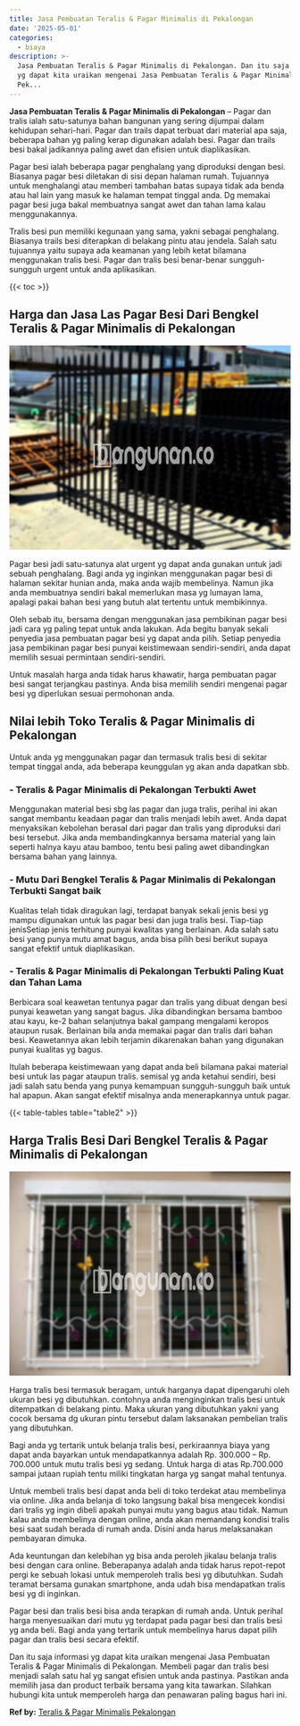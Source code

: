```yaml
---
title: Jasa Pembuatan Teralis & Pagar Minimalis di Pekalongan
date: '2025-05-01'
categories:
  - biaya
description: >-
  Jasa Pembuatan Teralis & Pagar Minimalis di Pekalongan. Dan itu saja informasi
  yg dapat kita uraikan mengenai Jasa Pembuatan Teralis & Pagar Minimalis di
  Pek...
---
```


**Jasa Pembuatan Teralis & Pagar Minimalis di Pekalongan** – Pagar dan tralis ialah satu-satunya bahan bangunan yang sering dijumpai dalam kehidupan sehari-hari. Pagar dan trails dapat terbuat dari material apa saja, beberapa bahan yg paling kerap digunakan adalah besi. Pagar dan trails besi bakal jadikannya paling awet dan efisien untuk diaplikasikan.

Pagar besi ialah beberapa pagar penghalang yang diproduksi dengan besi. Biasanya pagar besi diletakan di sisi depan halaman rumah. Tujuannya untuk menghalangi atau memberi tambahan batas supaya tidak ada benda atau hal lain yang masuk ke halaman tempat tinggal anda. Dg memakai pagar besi juga bakal membuatnya sangat awet dan tahan lama kalau menggunakannya.

Tralis besi pun memiliki kegunaan yang sama, yakni sebagai penghalang. Biasanya trails besi diterapkan di belakang pintu atau jendela. Salah satu tujuannya yaitu supaya ada keamanan yang lebih ketat bilamana menggunakan tralis besi. Pagar dan tralis besi benar-benar sungguh-sungguh urgent untuk anda aplikasikan.

{{< toc >}}

## Harga dan Jasa Las Pagar Besi Dari Bengkel Teralis & Pagar Minimalis di Pekalongan

![Jasa Pembuatan Teralis & Pagar Minimalis di Pekalongan](/images/pagar-minimalis-murah-31.png)

Pagar besi jadi satu-satunya alat urgent yg dapat anda gunakan untuk jadi sebuah penghalang. Bagi anda yg inginkan menggunakan pagar besi di halaman sekitar hunian anda, maka anda wajib membelinya. Namun jika anda membuatnya sendiri bakal memerlukan masa yg lumayan lama, apalagi pakai bahan besi yang butuh alat tertentu untuk membikinnya.

Oleh sebab itu, bersama dengan menggunakan jasa pembikinan pagar besi jadi cara yg paling tepat untuk anda lakukan. Ada begitu banyak sekali penyedia jasa pembuatan pagar besi yg dapat anda pilih. Setiap penyedia jasa pembikinan pagar besi punyai keistimewaan sendiri-sendiri, anda dapat memilih sesuai permintaan sendiri-sendiri.

Untuk masalah harga anda tidak harus khawatir, harga pembuatan pagar besi sangat terjangkau pastinya. Anda bisa memilih sendiri mengenai pagar besi yg diperlukan sesuai permohonan anda.

## Nilai lebih Toko Teralis & Pagar Minimalis di Pekalongan

Untuk anda yg menggunakan pagar dan termasuk tralis besi di sekitar tempat tinggal anda, ada beberapa keunggulan yg akan anda dapatkan sbb.

### \- Teralis & Pagar Minimalis di Pekalongan Terbukti Awet

Menggunakan material besi sbg las pagar dan juga tralis, perihal ini akan sangat membantu keadaan pagar dan tralis menjadi lebih awet. Anda dapat menyaksikan kebolehan berasal dari pagar dan tralis yang diproduksi dari besi tersebut. Jika anda membandingkannya bersama material yang lain seperti halnya kayu atau bamboo, tentu besi paling awet dibandingkan bersama bahan yang lainnya.

### \- Mutu Dari Bengkel Teralis & Pagar Minimalis di Pekalongan Terbukti Sangat baik

Kualitas telah tidak diragukan lagi, terdapat banyak sekali jenis besi yg mampu digunakan untuk las pagar besi dan juga tralis besi. Tiap-tiap jenisSetiap jenis terhitung punyai kwalitas yang berlainan. Ada salah satu besi yang punya mutu amat bagus, anda bisa pilih besi berikut supaya sangat efektif untuk diaplikasikan.

### \- Teralis & Pagar Minimalis di Pekalongan Terbukti Paling Kuat dan Tahan Lama

Berbicara soal keawetan tentunya pagar dan tralis yang dibuat dengan besi punyai keawetan yang sangat bagus. Jika dibandingkan bersama bamboo atau kayu, ke-2 bahan selanjutnya bakal gampang mengalami keropos ataupun rusak. Berlainan bila anda memakai pagar dan tralis dari bahan besi. Keawetannya akan lebih terjamin dikarenakan bahan yang digunakan punyai kualitas yg bagus.

Itulah beberapa keistimewaan yang dapat anda beli bilamana pakai material besi untuk las pagar ataupun tralis. semisal yg anda ketahui sendiri, besi jadi salah satu benda yang punya kemampuan sungguh-sungguh baik untuk hal apapun. Akan sangat efektif misalnya anda menerapkannya untuk pagar.

{{< table-tables table="table2" >}}

## Harga Tralis Besi Dari Bengkel Teralis & Pagar Minimalis di Pekalongan

![Jasa Pembuatan Teralis & Pagar Minimalis di Pekalongan](/images/teralis-minimalis-murah-07.png)

Harga tralis besi termasuk beragam, untuk harganya dapat dipengaruhi oleh ukuran besi yg dibutuhkan. contohnya anda menginginkan tralis besi untuk ditempatkan di belakang pintu. Maka ukuran yang dibutuhkan yakni yang cocok bersama dg ukuran pintu tersebut dalam laksanakan pembelian tralis yang dibutuhkan.

Bagi anda yg tertarik untuk belanja tralis besi, perkiraannya biaya yang dapat anda bayarkan untuk mendapatkannya adalah Rp. 300.000 – Rp. 700.000 untuk mutu tralis besi yg sedang. Untuk harga di atas Rp.700.000 sampai jutaan rupiah tentu miliki tingkatan harga yg sangat mahal tentunya.

Untuk membeli tralis besi dapat anda beli di toko terdekat atau membelinya via online. Jika anda belanja di toko langsung bakal bisa mengecek kondisi dari tralis yg ingin dibeli apakah punyai mutu yang bagus atau tidak. Namun kalau anda membelinya dengan online, anda akan memandang kondisi tralis besi saat sudah berada di rumah anda. Disini anda harus melaksanakan pembayaran dimuka.

Ada keuntungan dan kelebihan yg bisa anda peroleh jikalau belanja tralis besi dengan cara online. Beberapanya adalah anda tidak harus repot-repot pergi ke sebuah lokasi untuk memperoleh tralis besi yg dibutuhkan. Sudah teramat bersama gunakan smartphone, anda udah bisa mendapatkan tralis besi yg di inginkan.

Pagar besi dan tralis besi bisa anda terapkan di rumah anda. Untuk perihal harga menyesuaikan dari mutu yg terdapat pada pagar besi dan tralis besi yg anda beli. Bagi anda yang tertarik untuk membelinya harus dapat pilih pagar dan tralis besi secara efektif.

Dan itu saja informasi yg dapat kita uraikan mengenai Jasa Pembuatan Teralis & Pagar Minimalis di Pekalongan. Membeli pagar dan tralis besi menjadi salah satu hal yg sangat efisien untuk anda pastinya. Pastikan anda memilih jasa dan product terbaik bersama yang kita tawarkan. Silahkan hubungi kita untuk memperoleh harga dan penawaran paling bagus hari ini.

**Ref by:** [Teralis & Pagar Minimalis Pekalongan](https://id.wikipedia.org/wiki/Teralis)
